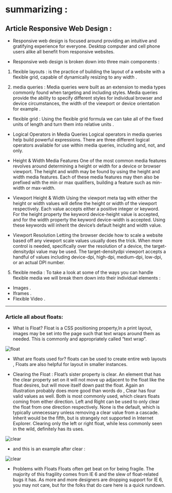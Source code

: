 # summarizing : 

## Article Responsive Web Design : 

* Responsive web design is focused around providing an intuitive and gratifying experience for everyone. Desktop computer and cell phone users alike all benefit from responsive websites.

* Responsive web design is broken down into three main components : 
1. flexible layouts : is the practice of building the layout of a website with a flexible grid, capable of dynamically resizing to any width .

3. media queries : Media queries were built as an extension to media types commonly found when targeting and including styles. Media queries provide the ability to specify different styles for individual browser and device circumstances, the width of the viewport or device orientation for example . 

* flexible grid : Using the flexible grid formula we can take all of the fixed units of length and turn them into relative units .

* Logical Operators in Media Queries
Logical operators in media queries help build powerful expressions. There are three different logical operators available for use within media queries, including and, not, and only.

* Height & Width Media Features
One of the most common media features revolves around determining a height or width for a device or browser viewport. The height and width may be found by using the height and width media features. Each of these media features may then also be prefixed with the min or max qualifiers, building a feature such as min-width or max-width.

* Viewport Height & Width
Using the viewport meta tag with either the height or width values will define the height or width of the viewport respectively. Each value accepts either a positive integer or keyword. For the height property the keyword device-height value is accepted, and for the width property the keyword device-width is accepted. Using these keywords will inherit the device’s default height and width value.

* Viewport Resolution
Letting the browser decide how to scale a website based off any viewport scale values usually does the trick. When more control is needed, specifically over the resolution of a device, the target-densitydpi value may be used. The target-densitydpi viewport accepts a handful of values including device-dpi, high-dpi, medium-dpi, low-dpi, or an actual DPI number.

5. flexible media : To take a look at some of the ways you can handle flexible media we will break them down into their individual elements :

- Images .
- Iframes .
- Flexible Video .

***

### Article all about floats: 
* What is Float? 
Float is a CSS positioning property,In a print layout, images may be set into the page such that text wraps around them as needed. This is commonly and appropriately called “text wrap”.

![float](https://cdn-images-1.medium.com/fit/t/1600/480/1*CFwJ6lMQMOi4Oy7L8Mn17g.png)

* What are floats used for? 
floats can be used to create entire web layouts , Floats are also helpful for layout in smaller instances.

* Clearing the Float : Float’s sister property is clear. An element that has the clear property set on it will not move up adjacent to the float like the float desires, but will move itself down past the float. Again an illustration probably does more good than words do , Clear has four valid values as well. Both is most commonly used, which clears floats coming from either direction. Left and Right can be used to only clear the float from one direction respectively. None is the default, which is typically unnecessary unless removing a clear value from a cascade. Inherit would be the fifth, but is strangely not supported in Internet Explorer. Clearing only the left or right float, while less commonly seen in the wild, definitely has its uses.

![clear](https://css-tricks.com/wp-content/uploads/2020/12/unclearedfooter.png)

* and this is an example after clear : 

![clear](https://i.pinimg.com/originals/34/5e/94/345e942be47e347d69b4a0a31494b2ba.gif)

* Problems with Floats
Floats often get beat on for being fragile. The majority of this fragility comes from IE 6 and the slew of float-related bugs it has. As more and more designers are dropping support for IE 6, you may not care, but for the folks that do care here is a quick rundown. 




